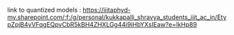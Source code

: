 link to quantized models : https://iiitaphyd-my.sharepoint.com/:f:/g/personal/kukkapalli_shravya_students_iiit_ac_in/EtypZpjB4yVFqgEQpvCbR5kBH4ZHXLGg44i9iHbYXsIEaw?e=lkHp89